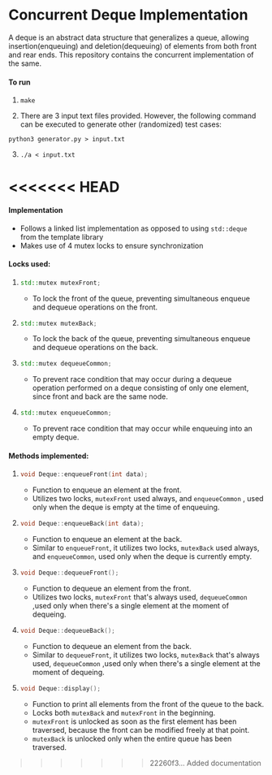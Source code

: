 # Concurrent Deque Implementation

A deque is an abstract data structure that generalizes a queue, allowing insertion(enqueuing) and deletion(dequeuing) of elements from both front and rear ends. This repository contains the concurrent implementation of the same.

#### To run
1. ``` make ```

2. There are 3 input text files provided. However, the following command can be executed to generate other (randomized) test cases:
``` 
python3 generator.py > input.txt 
```

3. ``` ./a < input.txt ```

<<<<<<< HEAD
=======
#### Implementation
- Follows a linked list implementation as opposed to using ```std::deque``` from the template library
- Makes use of 4 mutex locks to ensure synchronization
    
#### Locks used:
1.  ```C++
    std::mutex mutexFront;
    ```
    - To lock the front of the queue, preventing simultaneous enqueue and dequeue operations on the front.

2.  ```C++
    std::mutex mutexBack;
    ```
    - To lock the back of the queue, preventing simultaneous enqueue and dequeue operations on the back.

3.  ```C++
    std::mutex dequeueCommon;
    ```
    - To prevent race condition that may occur during a dequeue operation performed on a deque consisting of only one element,
      since front and back are the same node.

4.  ```C++
    std::mutex enqueueCommon;
    ```
    - To prevent race condition that may occur while enqueuing into an empty deque.

#### Methods implemented:
1.  ```C++
    void Deque::enqueueFront(int data);
    ```
    - Function to enqueue an element at the front.
    - Utilizes two locks, ```mutexFront``` used always, and ```enqueueCommon``` , used only when the deque is empty at the time of enqueuing.

2.  ```C++
    void Deque::enqueueBack(int data);
    ```
    - Function to enqueue an element at the back.
    - Similar to ```enqueueFront```, it utilizes two locks, ```mutexBack``` used always, and ```enqueueCommon```, used only when the deque is currently empty.

3.  ```C++
    void Deque::dequeueFront();
    ```
    - Function to dequeue an element from the front.
    - Utilizes two locks, ```mutexFront``` that's always used, ```dequeueCommon``` ,used only when there's a single element at the moment of dequeing.

4.  ```C++
    void Deque::dequeueBack();
    ```
    - Function to dequeue an element from the back.
    - Similar to ```dequeueFront```, it utilizes two locks, ```mutexBack``` that's always used, ```dequeueCommon``` ,used only when there's a single element at the moment of dequeing.

5.  ```C++
    void Deque::display();
    ```
    - Function to print all elements from the front of the queue to the back.
    - Locks both ```mutexBack``` and ```mutexFront``` in the beginning.
    - ```mutexFront``` is unlocked as soon as the first element has been traversed, because the front can be modified freely at that point.
    - ```mutexBack``` is unlocked only when the entire queue has been traversed.
>>>>>>> 22260f3... Added documentation
